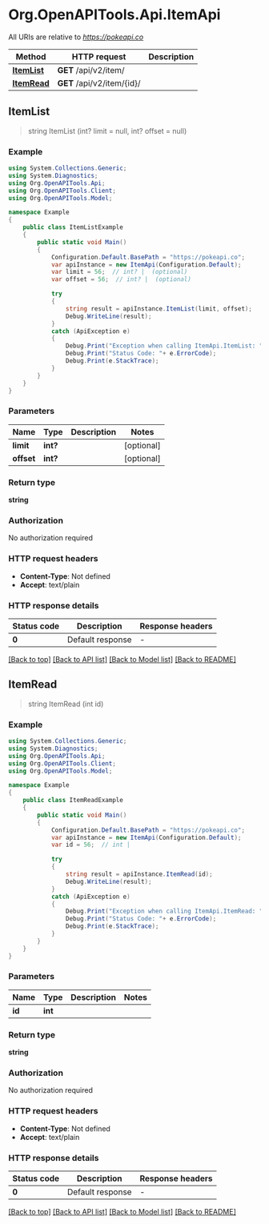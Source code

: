 # Org.OpenAPITools.Api.ItemApi

All URIs are relative to *https://pokeapi.co*

Method | HTTP request | Description
------------- | ------------- | -------------
[**ItemList**](ItemApi.md#itemlist) | **GET** /api/v2/item/ | 
[**ItemRead**](ItemApi.md#itemread) | **GET** /api/v2/item/{id}/ | 



## ItemList

> string ItemList (int? limit = null, int? offset = null)



### Example

```csharp
using System.Collections.Generic;
using System.Diagnostics;
using Org.OpenAPITools.Api;
using Org.OpenAPITools.Client;
using Org.OpenAPITools.Model;

namespace Example
{
    public class ItemListExample
    {
        public static void Main()
        {
            Configuration.Default.BasePath = "https://pokeapi.co";
            var apiInstance = new ItemApi(Configuration.Default);
            var limit = 56;  // int? |  (optional) 
            var offset = 56;  // int? |  (optional) 

            try
            {
                string result = apiInstance.ItemList(limit, offset);
                Debug.WriteLine(result);
            }
            catch (ApiException e)
            {
                Debug.Print("Exception when calling ItemApi.ItemList: " + e.Message );
                Debug.Print("Status Code: "+ e.ErrorCode);
                Debug.Print(e.StackTrace);
            }
        }
    }
}
```

### Parameters


Name | Type | Description  | Notes
------------- | ------------- | ------------- | -------------
 **limit** | **int?**|  | [optional] 
 **offset** | **int?**|  | [optional] 

### Return type

**string**

### Authorization

No authorization required

### HTTP request headers

- **Content-Type**: Not defined
- **Accept**: text/plain


### HTTP response details
| Status code | Description | Response headers |
|-------------|-------------|------------------|
| **0** | Default response |  -  |

[[Back to top]](#)
[[Back to API list]](../README.md#documentation-for-api-endpoints)
[[Back to Model list]](../README.md#documentation-for-models)
[[Back to README]](../README.md)


## ItemRead

> string ItemRead (int id)



### Example

```csharp
using System.Collections.Generic;
using System.Diagnostics;
using Org.OpenAPITools.Api;
using Org.OpenAPITools.Client;
using Org.OpenAPITools.Model;

namespace Example
{
    public class ItemReadExample
    {
        public static void Main()
        {
            Configuration.Default.BasePath = "https://pokeapi.co";
            var apiInstance = new ItemApi(Configuration.Default);
            var id = 56;  // int | 

            try
            {
                string result = apiInstance.ItemRead(id);
                Debug.WriteLine(result);
            }
            catch (ApiException e)
            {
                Debug.Print("Exception when calling ItemApi.ItemRead: " + e.Message );
                Debug.Print("Status Code: "+ e.ErrorCode);
                Debug.Print(e.StackTrace);
            }
        }
    }
}
```

### Parameters


Name | Type | Description  | Notes
------------- | ------------- | ------------- | -------------
 **id** | **int**|  | 

### Return type

**string**

### Authorization

No authorization required

### HTTP request headers

- **Content-Type**: Not defined
- **Accept**: text/plain


### HTTP response details
| Status code | Description | Response headers |
|-------------|-------------|------------------|
| **0** | Default response |  -  |

[[Back to top]](#)
[[Back to API list]](../README.md#documentation-for-api-endpoints)
[[Back to Model list]](../README.md#documentation-for-models)
[[Back to README]](../README.md)

